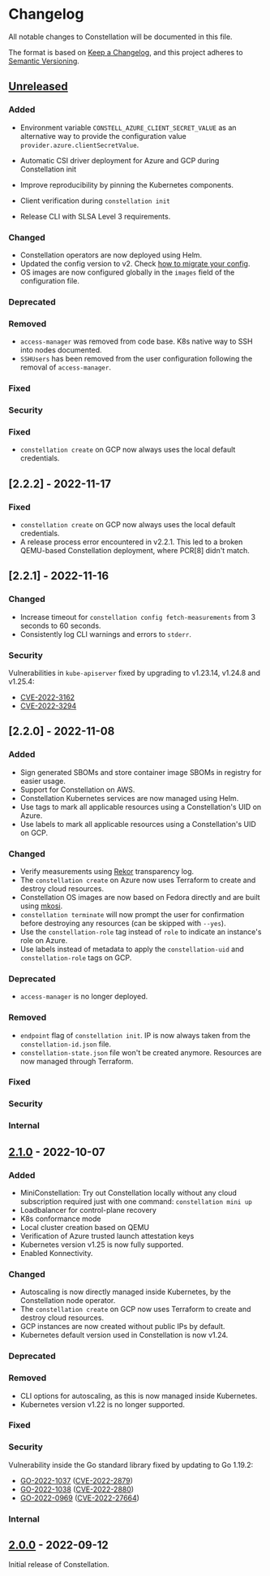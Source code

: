 <!--

Styleguide for this document:

- Sentences should end with a period.
  - This is the keepachangelog style, whereas the Microsoft Style Guide we use for other docs omits periods for short list items.
- Omit the verb if possible.
  - "Early boot logging ..." instead of "Add early boot logging ...".
  - If you need a verb, it should usually be imperative mood (Add instead of Added).
- Items should start with a capital letter.

-->

# Changelog

All notable changes to Constellation will be documented in this file.

The format is based on [Keep a Changelog](https://keepachangelog.com/en/1.0.0/),
and this project adheres to [Semantic Versioning](https://semver.org/spec/v2.0.0.html).

## [Unreleased]

### Added

- Environment variable `CONSTELL_AZURE_CLIENT_SECRET_VALUE` as an alternative way to provide the configuration value `provider.azure.clientSecretValue`.
- Automatic CSI driver deployment for Azure and GCP during Constellation init
- Improve reproducibility by pinning the Kubernetes components.
- Client verification during `constellation init`

- Release CLI with SLSA Level 3 requirements.

### Changed
<!-- For changes in existing functionality.  -->
<!-- TODO: Remove `/next/` from URL before release -->
- Constellation operators are now deployed using Helm.
- Updated the config version to v2. Check [how to migrate your config](https://constellation-docs.edgeless.systems/constellation/next/reference/config-migration).
- OS images are now configured globally in the `images` field of the configuration file.

### Deprecated
<!-- For soon-to-be removed features. -->

### Removed
<!-- For now removed features. -->
- `access-manager` was removed from code base. K8s native way to SSH into nodes documented.
- `SSHUsers` has been removed from the user configuration following the removal of `access-manager`.

### Fixed

### Security
<!-- For security related changes. -->

### Fixed

- `constellation create` on GCP now always uses the local default credentials.

## [2.2.2] - 2022-11-17

### Fixed

- `constellation create` on GCP now always uses the local default credentials.
- A release process error encountered in v2.2.1. This led to a broken QEMU-based Constellation deployment, where PCR[8] didn't match.

## [2.2.1] - 2022-11-16

### Changed

- Increase timeout for `constellation config fetch-measurements` from 3 seconds to 60 seconds.
- Consistently log CLI warnings and errors to `stderr`.

### Security

Vulnerabilities in `kube-apiserver` fixed by upgrading to v1.23.14, v1.24.8 and v1.25.4:

- [CVE-2022-3162](https://cve.mitre.org/cgi-bin/cvename.cgi?name=CVE-2022-3162)
- [CVE-2022-3294](https://cve.mitre.org/cgi-bin/cvename.cgi?name=CVE-2022-3294)

## [2.2.0] - 2022-11-08

### Added

- Sign generated SBOMs and store container image SBOMs in registry for easier usage.
- Support for Constellation on AWS.
- Constellation Kubernetes services are now managed using Helm.
- Use tags to mark all applicable resources using a Constellation's UID on Azure.
- Use labels to mark all applicable resources using a Constellation's UID on GCP.

### Changed

- Verify measurements using [Rekor](https://github.com/sigstore/rekor) transparency log.
- The `constellation create` on Azure now uses Terraform to create and destroy cloud resources.
- Constellation OS images are now based on Fedora directly and are built using [mkosi](https://github.com/systemd/mkosi).
- `constellation terminate` will now prompt the user for confirmation before destroying any resources (can be skipped with `--yes`).
- Use the `constellation-role` tag instead of `role` to indicate an instance's role on Azure.
- Use labels instead of metadata to apply the `constellation-uid` and `constellation-role` tags on GCP.

### Deprecated

- `access-manager` is no longer deployed.

### Removed

- `endpoint` flag of `constellation init`. IP is now always taken from the `constellation-id.json` file.
- `constellation-state.json` file won't be created anymore. Resources are now managed through Terraform.

### Fixed

### Security

### Internal

## [2.1.0] - 2022-10-07

### Added

- MiniConstellation: Try out Constellation locally without any cloud subscription required just with one command: `constellation mini up`
- Loadbalancer for control-plane recovery
- K8s conformance mode
- Local cluster creation based on QEMU
- Verification of Azure trusted launch attestation keys
- Kubernetes version v1.25 is now fully supported.
- Enabled Konnectivity.

### Changed
<!-- For changes in existing functionality.  -->
- Autoscaling is now directly managed inside Kubernetes, by the Constellation node operator.
- The `constellation create` on GCP now uses Terraform to create and destroy cloud resources.
- GCP instances are now created without public IPs by default.
- Kubernetes default version used in Constellation is now v1.24.

### Deprecated
<!-- For soon-to-be removed features. -->
### Removed
<!-- For now removed features. -->
- CLI options for autoscaling, as this is now managed inside Kubernetes.
- Kubernetes version v1.22 is no longer supported.

### Fixed

### Security

Vulnerability inside the Go standard library fixed by updating to Go 1.19.2:

- [GO-2022-1037](https://pkg.go.dev/vuln/GO-2022-1037) ([CVE-2022-2879](https://cve.mitre.org/cgi-bin/cvename.cgi?name=CVE-2022-2879))
- [GO-2022-1038](https://pkg.go.dev/vuln/GO-2022-1038) ([CVE-2022-2880](https://cve.mitre.org/cgi-bin/cvename.cgi?name=CVE-2022-2880))
- [GO-2022-0969](https://pkg.go.dev/vuln/GO-2022-0969) ([CVE-2022-27664](https://cve.mitre.org/cgi-bin/cvename.cgi?name=CVE-2022-27664))

### Internal

## [2.0.0] - 2022-09-12

Initial release of Constellation.

[Unreleased]: https://github.com/edgelesssys/constellation/compare/v2.1.0...HEAD
[2.1.0]: https://github.com/edgelesssys/constellation/compare/v2.0.0...v2.1.0
[2.0.0]: https://github.com/edgelesssys/constellation/releases/tag/v2.0.0
